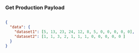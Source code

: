 ### Get Production Payload

```json

{
  "data": {
    "dataset1": [5, 13, 23, 24, 12, 8, 5, 0, 0, 0, 0, 0],
    "dataset2": [1, 1, 3, 2, 1, 1, 1, 0, 0, 0, 0, 0 ]
  }
}
```